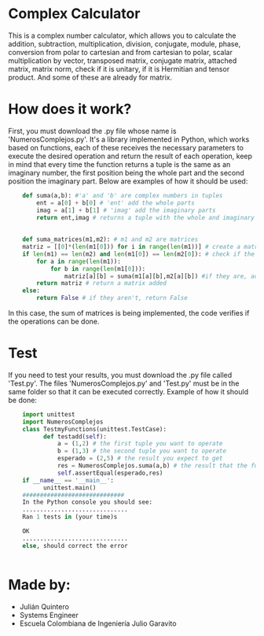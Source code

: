 # Complex Calculator
This is a complex number calculator, which allows you to calculate the addition, subtraction, multiplication, division, conjugate, module, phase, conversion from polar to cartesian and from cartesian to polar, scalar multiplication by vector, transposed matrix, conjugate matrix, attached matrix, matrix norm, check if it is unitary, if it is Hermitian and tensor product. And some of these are already for matrix.
# How does it work?
First, you must download the .py file whose name is 'NumerosComplejos.py'. It's a library implemented in Python, which works based on functions, each of these receives the necessary parameters to execute the desired operation and return the result of each operation, keep in mind that every time the function returns a tuple is the same as an imaginary number, the first position being the whole part and the second position the imaginary part. 
Below are examples of how it should be used:

```python
    def suma(a,b): #'a' and 'b' are complex numbers in tuples
        ent = a[0] + b[0] # 'ent' add the whole parts
        imag = a[1] + b[1] # 'imag' add the imaginary parts
        return ent,imag # returns a tuple with the whole and imaginary part
        
        
    def suma_matrices(m1,m2): # m1 and m2 are matrices
    matriz = [[0]*(len(m1[0])) for i in range(len(m1))] # create a matrix with the dimensions of m1 and m2
    if len(m1) == len(m2) and len(m1[0]) == len(m2[0]): # check if the dimensions of the matrices are equal
        for a in range(len(m1)):
            for b in range(len(m1[0])):
                matriz[a][b] = suma(m1[a][b],m2[a][b]) #if they are, add position to position
        return matriz # return a matrix added
    else:
        return False # if they aren't, return False
```
In this case, the sum of matrices is being implemented, the code verifies if the operations can be done.
# Test
If you need to test your results, you must download the .py file called 'Test.py'. The files 'NumerosComplejos.py' and 'Test.py' must be in the same folder so that it can be executed correctly. Example of how it should be done:
```python
    import unittest
    import NumerosComplejos
    class TestmyFunctions(unittest.TestCase):
          def testadd(self):
              a = (1,2) # the first tuple you want to operate
              b = (1,3) # the second tuple you want to operate
              esperado = (2,5) # the result you expect to get
              res = NumerosComplejos.suma(a,b) # the result that the function gives
              self.assertEqual(esperado,res)
    if __name__ == '__main__':
          unittest.main() 
    #############################
    In the Python console you should see:
    ..............................
    Ran 1 tests in (your time)s

    OK
    ..............................
    else, should correct the error
    
```
# Made by:
 + Julián Quintero
 + Systems Engineer
 + Escuela Colombiana de Ingeniería Julio Garavito
